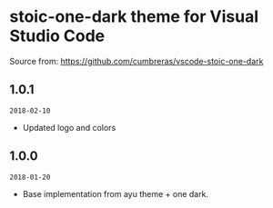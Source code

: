 # stoic-one-dark theme for Visual Studio Code

Source from: https://github.com/cumbreras/vscode-stoic-one-dark

## 1.0.1

`2018-02-10`
- Updated logo and colors

## 1.0.0

`2018-01-20`
- Base implementation from ayu theme + one dark.